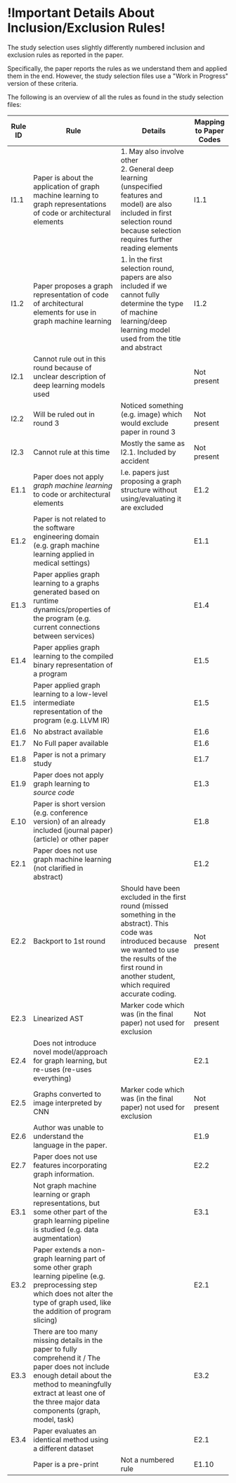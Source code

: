 # !Important Details About Inclusion/Exclusion Rules!

The study selection uses slightly differently numbered 
inclusion and exclusion rules as reported in the paper.

Specifically, the paper reports the rules as we understand 
them and applied them in the end. However, the study selection
files use a "Work in Progress" version of these criteria. 

The following is an overview of all the rules as found
in the study selection files:

| Rule ID | Rule                                                                                                                                                                                                                            | Details                                                                                                                                                                                                               | Mapping to Paper Codes |
|---------|---------------------------------------------------------------------------------------------------------------------------------------------------------------------------------------------------------------------------------|-----------------------------------------------------------------------------------------------------------------------------------------------------------------------------------------------------------------------|------------------------|
| I1.1    | Paper is about the application of graph machine learning to graph representations of code or architectural elements                                                                                                             | 1. May also involve other<br/>2. General deep learning (unspecified features and model) are also included in first selection round because selection requires further reading elements<br/>                           | I1.1                   |
| I1.2    | Paper proposes a graph representation of code of architectural elements for use in graph machine learning                                                                                                                       | 1. Ìn the first selection round, papers are also included if we cannot fully determine the type of machine learning/deep learning model used from the title and abstract                                              | I1.2                   |
| I2.1    | Cannot rule out in this round because of unclear description of deep learning models used                                                                                                                                       |                                                                                                                                                                                                                       | Not present            |
| I2.2    | Will be ruled out in round 3                                                                                                                                                                                                    | Noticed something (e.g. image) which would exclude paper in round 3                                                                                                                                                   | Not present            |
| I2.3    | Cannot rule at this time                                                                                                                                                                                                        | Mostly the same as I2.1. Included by accident                                                                                                                                                                         | Not present            |
| E1.1    | Paper does not apply _graph machine learning_ to code or architectural elements                                                                                                                                                 | I.e. papers just proposing a graph structure without using/evaluating it are excluded                                                                                                                                 | E1.2                   |
| E1.2    | Paper is not related to the software engineering domain (e.g. graph machine learning applied in medical settings)                                                                                                               |                                                                                                                                                                                                                       | E1.1                   |
| E1.3    | Paper applies graph learning to a graphs generated based on runtime dynamics/properties of the program (e.g. current connections between services)                                                                              |                                                                                                                                                                                                                       | E1.4                   |
| E1.4    | Paper applies graph learning to the compiled binary representation of a program                                                                                                                                                 |                                                                                                                                                                                                                       | E1.5                   |
| E1.5    | Paper applied graph learning to a low-level intermediate representation of the program (e.g. LLVM IR)                                                                                                                           |                                                                                                                                                                                                                       | E1.5                   |
| E1.6    | No abstract available                                                                                                                                                                                                           |                                                                                                                                                                                                                       | E1.6                   |
| E1.7    | No Full paper available                                                                                                                                                                                                         |                                                                                                                                                                                                                       | E1.6                   |
| E1.8    | Paper is not a primary study                                                                                                                                                                                                    |                                                                                                                                                                                                                       | E1.7                   |
| E1.9    | Paper does not apply graph learning to _source code_                                                                                                                                                                            |                                                                                                                                                                                                                       | E1.3                   |
| E.10    | Paper is short version (e.g. conference version) of an already included (journal paper) (article) or other paper                                                                                                                |                                                                                                                                                                                                                       | E1.8                   |
| E2.1    | Paper does not use graph machine learning (not clarified in abstract)                                                                                                                                                           |                                                                                                                                                                                                                       | E1.2                   |
| E2.2    | Backport to 1st round                                                                                                                                                                                                           | Should have been excluded in the first round (missed something in the abstract). This code was introduced because we wanted to use the results of the first round in another student, which required accurate coding. | Not present            |
| E2.3    | Linearized AST                                                                                                                                                                                                                  | Marker code which was (in the final paper) not used for exclusion                                                                                                                                                     | Not present            |
| E2.4    | Does not introduce novel model/approach for graph learning, but re-uses (re-uses everything)                                                                                                                                    |                                                                                                                                                                                                                       | E2.1                   |
| E2.5    | Graphs converted to image interpreted by CNN                                                                                                                                                                                    | Marker code which was (in the final paper) not used for exclusion                                                                                                                                                     | Not present            |
| E2.6    | Author was unable to understand the language in the paper.                                                                                                                                                                      |                                                                                                                                                                                                                       | E1.9                   |
| E2.7    | Paper does not use features incorporating graph information.                                                                                                                                                                    |                                                                                                                                                                                                                       | E2.2                   |
| E3.1    | Not graph machine learning or graph representations, but some other part of the graph learning pipeline is studied (e.g. data augmentation)                                                                                     |                                                                                                                                                                                                                       | E3.1                   |
| E3.2    | Paper extends a non-graph learning part of some other graph learning pipeline (e.g. preprocessing step which does not alter the type of graph used, like the addition of program slicing)                                       |                                                                                                                                                                                                                       | E2.1                   |
| E3.3    | There are too many missing details in the paper to fully comprehend it / The paper does not include enough detail about the method to meaningfully extract at least one of the three major data components (graph, model, task) |                                                                                                                                                                                                                       | E3.2                   |
| E3.4    | Paper evaluates an identical method using a different dataset                                                                                                                                                                   |                                                                                                                                                                                                                       | E2.1                   |
|         | Paper is a pre-print                                                                                                                                                                                                            | Not a numbered rule                                                                                                                                                                                                   | E1.10                  |




